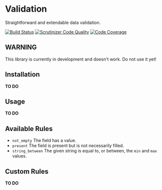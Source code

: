 # Validation
Straightforward and extendable data validation.

[![Build Status](https://travis-ci.org/byrobots/validation.svg?branch=master)](https://travis-ci.org/byrobots/validation)
[![Scrutinizer Code Quality](https://scrutinizer-ci.com/g/byrobots/validation/badges/quality-score.png?b=master)](https://scrutinizer-ci.com/g/byrobots/validation/?branch=master)
[![Code Coverage](https://scrutinizer-ci.com/g/byrobots/validation/badges/coverage.png?b=master)](https://scrutinizer-ci.com/g/byrobots/validation/?branch=master)

## WARNING
This library is currently in development and doesn't work. Do not use it yet!

## Installation
**TO DO**

## Usage
**TO DO**

## Available Rules
- `not_empty` The field has a value.
- `present` The field is present but is not necessarily filled.
- `string_between` The given string is equal to, or between, the `min` and `max` values.

## Custom Rules
**TO DO**
